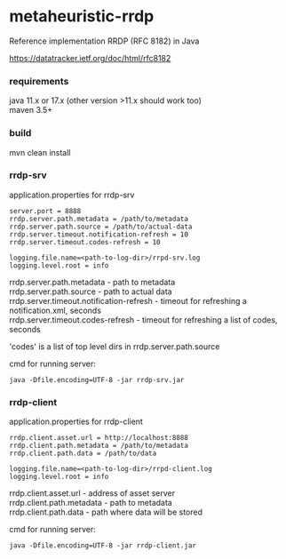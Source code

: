 # metaheuristic-rrdp
Reference implementation RRDP (RFC 8182) in Java


https://datatracker.ietf.org/doc/html/rfc8182

### requirements
java 11.x or 17.x (other version >11.x should work too)  
maven 3.5+  


### build
mvn clean install


### rrdp-srv
application.properties for rrdp-srv
```properties
server.port = 8888
rrdp.server.path.metadata = /path/to/metadata
rrdp.server.path.source = /path/to/actual-data
rrdp.server.timeout.notification-refresh = 10
rrdp.server.timeout.codes-refresh = 10

logging.file.name=<path-to-log-dir>/rrpd-srv.log
logging.level.root = info
```

rrdp.server.path.metadata - path to metadata  
rrdp.server.path.source - path to actual data  
rrdp.server.timeout.notification-refresh - timeout for refreshing a notification.xml, seconds  
rrdp.server.timeout.codes-refresh  - timeout for refreshing a list of codes, seconds

'codes' is a list of top level dirs in rrdp.server.path.source

cmd for running server:
```commandline
java -Dfile.encoding=UTF-8 -jar rrdp-srv.jar
```


### rrdp-client
application.properties for rrdp-client
```properties
rrdp.client.asset.url = http://localhost:8888
rrdp.client.path.metadata = /path/to/metadata
rrdp.client.path.data = /path/to/data

logging.file.name=<path-to-log-dir>/rrpd-client.log
logging.level.root = info
```

rrdp.client.asset.url - address of asset server  
rrdp.client.path.metadata - path to metadata  
rrdp.client.path.data - path where data will be stored  


cmd for running server:
```commandline
java -Dfile.encoding=UTF-8 -jar rrdp-client.jar
```


